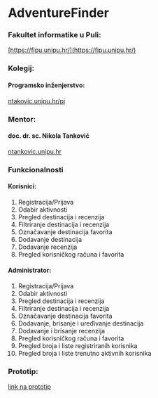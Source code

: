 # AdventureFinder

### Fakultet informatike u Puli: 
[https://fipu.unipu.hr/](https://fipu.unipu.hr/)

### Kolegij: 
#### Programsko inženjerstvo:
[ntakovic.unipu.hr/pi](ntakovic.unipu.hr/pi)

### Mentor: 
#### doc. dr. sc. Nikola Tanković
[ntankovic.unipu.hr](ntakovic.unipu.hr)

### Funkcionalnosti
#### Korisnici:
1. Registracija/Prijava
2. Odabir aktivnosti
3. Pregled destinacija i recenzija
5. Filtriranje destinacija i recenzija
6. Označavanje destinacija favorita
7. Dodavanje destinacija
8. Dodavanje recenzija
9. Pregled korisničkog računa i favorita

#### Administrator:
1. Registracija/Prijava
2. Odabir aktivnosti
3. Pregled destinacija i recenzija
5. Filtriranje destinacija i recenzija
6. Označavanje destinacija favorita
7. Dodavanje, brisanje i uređivanje destinacija
8. Dodavanje i brisanje recenzija
9. Pregled korisničkog računa i favorita
10. Pregled broja i liste registriranih korisnika
11. Pregled broja i liste trenutno aktivnih korisnika

### Prototip:
[link na prototip](https://www.figma.com/file/RSFeQReWAodcNinftAICm8/AdventureFinder?type=design&node-id=1%3A2&mode=design&t=MVWFohIzRAXBsqEF-1)
